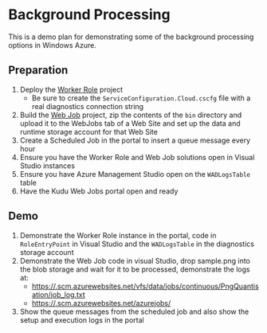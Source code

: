 Background Processing
=====================

This is a demo plan for demonstrating some of the background processing options in Windows Azure.

Preparation
-----------

1. Deploy the [Worker Role](WorkerRole) project
    * Be sure to create the `ServiceConfiguration.Cloud.cscfg` file with a real diagnostics connection string
2. Build the [Web Job](WebJob) project, zip the contents of the `bin` directory and upload it to the WebJobs tab of a Web Site and set up the data and runtime storage account for that Web Site
3. Create a Scheduled Job in the portal to insert a queue message every hour
4. Ensure you have the Worker Role and Web Job solutions open in Visual Studio instances
5. Ensure you have Azure Management Studio open on the `WADLogsTable` table
6. Have the Kudu Web Jobs portal open and ready

Demo
----

1. Demonstrate the Worker Role instance in the portal, code in `RoleEntryPoint` in Visual Studio and the `WADLogsTable` in the diagnostics storage account
2. Demonstrate the Web Job code in visual Studio, drop sample.png into the blob storage and wait for it to be processed, demonstrate the logs at:
    * [https://<site>.scm.azurewebsites.net/vfs/data/jobs/continuous/PngQuantisation/job_log.txt](https://<site>.scm.azurewebsites.net/vfs/data/jobs/continuous/PngQuantisation/job_log.txt)
    * [https://<site>.scm.azurewebsites.net/azurejobs/](https://<site>.scm.azurewebsites.net/azurejobs/)
3. Show the queue messages from the scheduled job and also show the setup and execution logs in the portal
